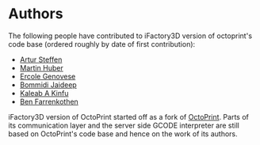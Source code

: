 # Authors

The following people have contributed to iFactory3D version of octoprint's code base (ordered roughly by
date of first contribution):

  * [Artur Steffen](https://www.linkedin.com/in/artursteffen/)
  * [Martin Huber](https://www.linkedin.com/in/martin-huber-574495164/)
  * [Ercole Genovese](https://www.linkedin.com/in/ercole-genovese-2aa2551b5/)
  * [Bommidi Jaideep](https://github.com/JaideepBgit)
  * [Kaleab A Kinfu](https://github.com/kaleab_k)
  * [Ben Farrenkothen](https://www.linkedin.com/in/ben-farrenkothen-ba503a1b3/)


iFactory3D version of OctoPrint started off as a fork of [OctoPrint](https://github.com/OctoPrint/OctoPrint). Parts of its communication layer and
the server side GCODE interpreter are still based on OctoPrint's code base and hence on the work of its authors.
